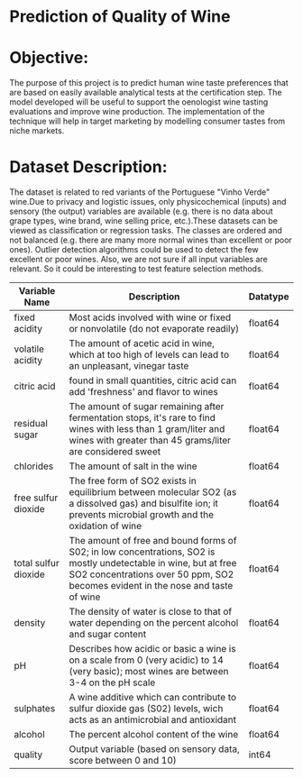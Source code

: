 # Prediction of Quality of Wine

# Objective:   
The purpose of this project is to predict human wine taste preferences that are based on easily available analytical tests at the certification step. The model developed will be useful to support the oenologist wine tasting evaluations and improve wine production. The implementation of the technique will help in target marketing by modelling consumer tastes from niche markets. 

# Dataset Description:
The dataset is related to red variants of the Portuguese "Vinho Verde" wine.Due to privacy and logistic issues, only physicochemical (inputs) and sensory (the output) variables are available (e.g. there is no data about grape types, wine brand, wine selling price, etc.).These datasets can be viewed as classification or regression tasks. The classes are ordered and not balanced (e.g. there are many more normal wines than excellent or poor ones). Outlier detection algorithms could be used to detect the few excellent or poor wines. Also, we are not sure if all input variables are relevant. So it could be interesting to test feature selection methods. 

Variable Name|Description|Datatype
-------------|-----------|-----------
fixed acidity|Most acids involved with wine or fixed or nonvolatile (do not evaporate readily)|float64
volatile acidity|The amount of acetic acid in wine, which at too high of levels can lead to an unpleasant, vinegar taste|float64
citric acid|found in small quantities, citric acid can add 'freshness' and flavor to wines|float64
residual sugar|The amount of sugar remaining after fermentation stops, it's rare to find wines with less than 1 gram/liter and wines with greater than 45 grams/liter are considered sweet|float64
chlorides|The amount of salt in the wine|float64
free sulfur dioxide|The free form of SO2 exists in equilibrium between molecular SO2 (as a dissolved gas) and bisulfite ion; it prevents microbial growth and the oxidation of wine|float64
total sulfur dioxide|The amount of free and bound forms of S02; in low concentrations, SO2 is mostly undetectable in wine, but at free SO2 concentrations over 50 ppm, SO2 becomes evident in the nose and taste of wine|float64
density|The density of water is close to that of water depending on the percent alcohol and sugar content|float64
pH |Describes how acidic or basic a wine is on a scale from 0 (very acidic) to 14 (very basic); most wines are between 3-4 on the pH scale|float64
sulphates|A wine additive which can contribute to sulfur dioxide gas (S02) levels, wich acts as an antimicrobial and antioxidant|float64
alcohol|The percent alcohol content of the wine|float64
quality|Output variable (based on sensory data, score between 0 and 10)|int64
